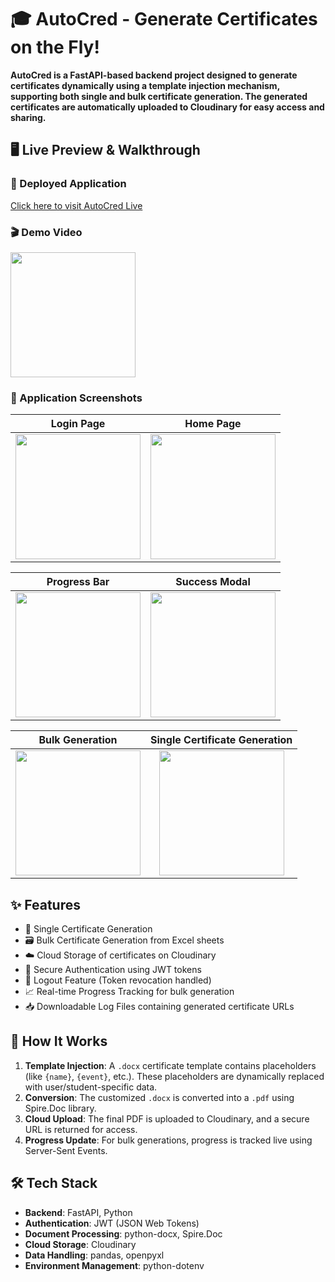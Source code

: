 # 🎓 AutoCred - Generate Certificates on the Fly!

**AutoCred is a FastAPI-based backend project designed to generate certificates dynamically using a template injection mechanism, supporting both single and bulk certificate generation. The generated certificates are automatically uploaded to Cloudinary for easy access and sharing.**

## 🖥️ Live Preview & Walkthrough

### 🔗 Deployed Application
[Click here to visit AutoCred Live](https://devsoc-autocred-demo.vercel.app/)

### 🎬 Demo Video
[<img src="https://res.cloudinary.com/dkdeuduec/image/upload/v1745742584/thumbnail_jbpvgk.jpg" width="200"/>](https://res.cloudinary.com/dkdeuduec/video/upload/v1745740362/demo_tb8ykh.mp4)





### 📸 Application Screenshots

| Login Page | Home Page | 
|:----------:|:---------:|
| <img src="https://res.cloudinary.com/dkdeuduec/image/upload/v1745740358/login_eeou0k.jpg" width="200"/> | <img src="https://res.cloudinary.com/dkdeuduec/image/upload/v1745740358/home_a8oats.jpg" width="200"/> |

| Progress Bar | Success Modal |
|:-------------:|:-------------:|
| <img src="https://res.cloudinary.com/dkdeuduec/image/upload/v1745740359/progress_qfqego.jpg" width="200"/> | <img src="https://res.cloudinary.com/dkdeuduec/image/upload/v1745740358/success_idhqpg.jpg" width="200"/> |

| Bulk Generation | Single Certificate Generation |
|:----------------:|:-----------------------------:|
| <img src="https://res.cloudinary.com/dkdeuduec/image/upload/v1745740359/bulk_rh9vam.jpg" width="200"/> | <img src="https://res.cloudinary.com/dkdeuduec/image/upload/v1745740358/single_ojwasz.jpg" width="200"/> |


## ✨ Features
<ul>
   <li>🧾 Single Certificate Generation</li>
   <li>🗃️ Bulk Certificate Generation from Excel sheets</li>
   <li>☁️ Cloud Storage of certificates on Cloudinary</li>
   <li>🔐 Secure Authentication using JWT tokens</li>
   <li>🚪 Logout Feature (Token revocation handled)</li>
   <li>📈 Real-time Progress Tracking for bulk generation</li>
   <li>📥 Downloadable Log Files containing generated certificate URLs</li>
</ul>

## 🧠 How It Works

1. **Template Injection**: A `.docx` certificate template contains placeholders (like `{name}`, `{event}`, etc.). These placeholders are dynamically replaced with user/student-specific data.
2. **Conversion**: The customized `.docx` is converted into a `.pdf` using Spire.Doc library.
3. **Cloud Upload**: The final PDF is uploaded to Cloudinary, and a secure URL is returned for access.
4. **Progress Update**: For bulk generations, progress is tracked live using Server-Sent Events.


## 🛠️ Tech Stack

- **Backend**: FastAPI, Python
- **Authentication**: JWT (JSON Web Tokens)
- **Document Processing**: python-docx, Spire.Doc
- **Cloud Storage**: Cloudinary
- **Data Handling**: pandas, openpyxl
- **Environment Management**: python-dotenv

